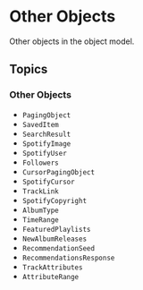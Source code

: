 # Other Objects

Other objects in the object model.

## Topics

### Other Objects

- ``PagingObject``
- ``SavedItem``
- ``SearchResult``
- ``SpotifyImage``
- ``SpotifyUser``
- ``Followers``
- ``CursorPagingObject``
- ``SpotifyCursor``
- ``TrackLink``
- ``SpotifyCopyright``
- ``AlbumType``
- ``TimeRange``
- ``FeaturedPlaylists``
- ``NewAlbumReleases``
- ``RecommendationSeed``
- ``RecommendationsResponse``
- ``TrackAttributes``
- ``AttributeRange``
